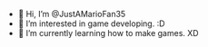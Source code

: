 - 👋 Hi, I’m @JustAMarioFan35
- 👀 I’m interested in game developing. :D
- 🌱 I’m currently learning how to make games. XD

<!---
JustAMarioFan35/JustAMarioFan35 is a ✨ special ✨ repository because its `README.md` (this file) appears on your GitHub profile.
You can click the Preview link to take a look at your changes.
--->
